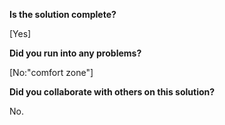 <!-- 
  CTP STUDENTS
  Use this pull request template to provide assignment submissions.
  If you plan on continuing to work on the code, you can open the 
  pull request as a DRAFT. When done open the pull request.

-->

**Is the solution complete?**

[Yes]

**Did you run into any problems?**

[No:"comfort zone"]

**Did you collaborate with others on this solution?**

No.